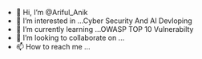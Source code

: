 - 👋 Hi, I’m @Ariful_Anik
- 👀 I’m interested in ...Cyber Security And AI Devloping
- 🌱 I’m currently learning ...OWASP TOP 10 Vulnerabilty
- 💞️ I’m looking to collaborate on ...
- 📫 How to reach me ...

<!---
Ariful4nik/Ariful4nik is a ✨ special ✨ repository because its `README.md` (this file) appears on your GitHub profile.
You can click the Preview link to take a look at your changes.
--->
